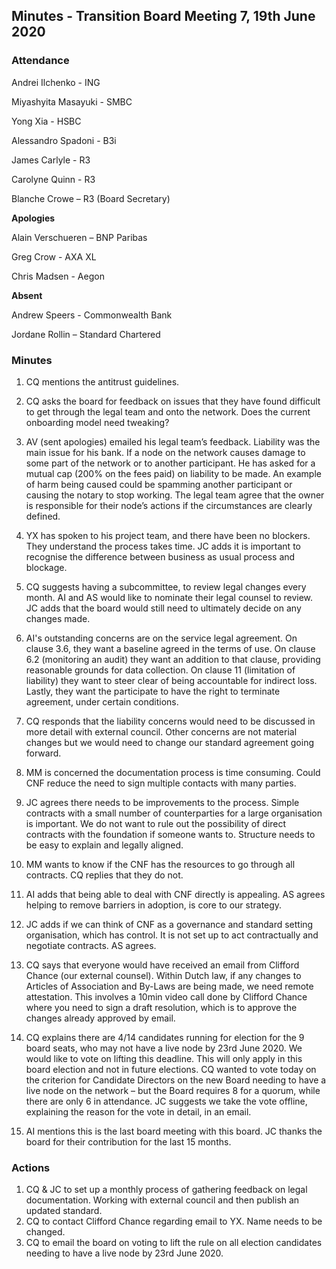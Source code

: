 ## Minutes - Transition Board Meeting 7, 19th June 2020

### Attendance

Andrei Ilchenko - ING

Miyashyita Masayuki - SMBC

Yong Xia - HSBC

Alessandro Spadoni  - B3i

James Carlyle -  R3 

Carolyne Quinn -  R3

Blanche Crowe – R3 (Board Secretary)

**Apologies**

Alain Verschueren – BNP Paribas

Greg Crow - AXA XL

Chris Madsen - Aegon

**Absent**

Andrew Speers - Commonwealth Bank

Jordane Rollin – Standard Chartered

### Minutes 

1.	CQ mentions the antitrust guidelines.

2.	CQ asks the board for feedback on issues that they have found difficult to get through the legal team and onto the network.  Does the current onboarding model need tweaking?

3.	AV (sent apologies) emailed his legal team’s feedback. Liability was the main issue for his bank.  If a node on the network causes damage to some part of the network or to another participant. He has asked for a mutual cap (200% on the fees paid) on liability to be made. An example of harm being caused could be spamming another participant or causing the notary to stop working.   The legal team agree that the owner is responsible for their node’s actions if the circumstances are clearly defined.

4.	YX has spoken to his project team, and there have been no blockers.  They understand the process takes time.   JC adds it is important to recognise the difference between business as usual process and blockage.

5.	CQ suggests having a subcommittee, to review legal changes every month. AI and AS would like to nominate their legal counsel to review.  JC adds that the board would still need to ultimately decide on any changes made. 

6.	AI's outstanding concerns are on the service legal agreement.  On clause 3.6, they want a baseline agreed in the terms of use.  On clause 6.2 (monitoring an audit) they want an addition to that clause, providing reasonable grounds for data collection. On clause 11 (limitation of liability) they want to steer clear of being accountable for indirect loss.  Lastly, they want the participate to have the right to terminate agreement, under certain conditions. 

7.	CQ responds that the liability concerns would need to be discussed in more detail with external council.  Other concerns are not material changes but we would need to change our standard agreement going forward. 

8.	MM is concerned the documentation process is time consuming.  Could CNF reduce the need to sign multiple contacts with many parties. 

9.	JC agrees there needs to be improvements to the process.  Simple contracts with a small number of counterparties for a large organisation is important.  We do not want to rule out the possibility of direct contracts with the foundation if someone wants to.   Structure needs to be easy to explain and legally aligned. 

10.	MM wants to know if the CNF has the resources to go through all contracts.  CQ replies that they do not. 

11.	AI adds that being able to deal with CNF directly is appealing.  AS agrees helping to remove barriers in adoption, is core to our strategy.

12.	JC adds if we can think of CNF as a governance and standard setting organisation, which has control.  It is not set up to act contractually and negotiate contracts.  AS agrees. 

13.	CQ says that everyone would have received an email from Clifford Chance (our external counsel).  Within Dutch law, if any changes to Articles of Association and By-Laws are being made, we need remote attestation.   This involves a 10min video call done by Clifford Chance where you need to sign a draft resolution, which is to approve the changes already approved by email. 

14.	CQ explains there are 4/14 candidates running for election for the 9 board seats, who may not have a live node by 23rd June 2020.   We would like to vote on lifting this deadline.  This will only apply in this board election and not in future elections. CQ wanted to vote today on the criterion for Candidate Directors on the new Board needing to have a live node on the network – but the Board requires 8 for a quorum, while there are only 6 in attendance. JC suggests we take the vote offline, explaining the reason for the vote in detail, in an email. 


15.	AI mentions this is the last board meeting with this board.  JC thanks the board for their contribution for the last 15 months.   


### Actions

1.	CQ & JC to set up a monthly process of gathering feedback on legal documentation.  Working with external council and then publish an updated standard.
2.	CQ to contact Clifford Chance regarding email to YX. Name needs to be changed. 
3.	CQ to email the board on voting to lift the rule on all election candidates needing to have a live node by 23rd June 2020. 
 
